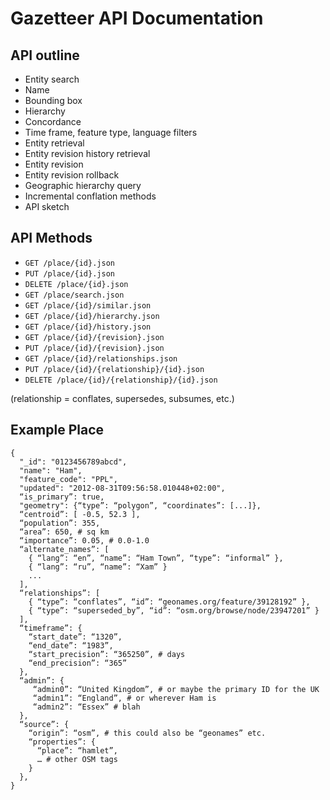 Gazetteer API Documentation
===========================

API outline
-----------

* Entity search
* Name
* Bounding box
* Hierarchy
* Concordance
* Time frame, feature type, language filters
* Entity retrieval
* Entity revision history retrieval
* Entity revision
* Entity revision rollback
* Geographic hierarchy query
* Incremental conflation methods
* API sketch

API Methods
-----------

* `GET /place/{id}.json`
* `PUT /place/{id}.json`
* `DELETE /place/{id}.json`
* `GET /place/search.json`
* `GET /place/{id}/similar.json`
* `GET /place/{id}/hierarchy.json`
* `GET /place/{id}/history.json`
* `GET /place/{id}/{revision}.json`
* `PUT /place/{id}/{revision}.json`
* `GET /place/{id}/relationships.json`
* `PUT /place/{id}/{relationship}/{id}.json`
* `DELETE /place/{id}/{relationship}/{id}.json`


(relationship = conflates, supersedes, subsumes, etc.)

Example Place
-------------

    {
      "_id": "0123456789abcd",
      "name": "Ham",
      "feature_code": "PPL", 
      "updated": "2012-08-31T09:56:58.010448+02:00", 
      “is_primary”: true,
      "geometry": {“type”: “polygon”, “coordinates”: [...]}, 
      “centroid”: [ -0.5, 52.3 ],
      “population”: 355,
      “area”: 650, # sq km
      “importance”: 0.05, # 0.0-1.0
      “alternate_names”: [
        { “lang”: “en”, “name”: “Ham Town”, “type”: “informal” },
        { “lang”: “ru”, “name”: “Xam” }
        ...
      ],
      “relationships”: [
        { “type”: “conflates”, “id”: “geonames.org/feature/39128192” },
        { “type”: “superseded_by”, “id”: “osm.org/browse/node/23947201” }
      ],
      “timeframe”: {
        “start_date”: “1320”,
        “end_date”: “1983”,
        “start_precision”: “365250”, # days
        “end_precision”: “365”
      },
      “admin”: {
         “admin0”: “United Kingdom”, # or maybe the primary ID for the UK
         “admin1”: “England”, # or wherever Ham is
         “admin2”: “Essex” # blah
      },
      “source”: {
        “origin”: “osm”, # this could also be “geonames” etc.
        “properties”: {
          “place”: “hamlet”,
          … # other OSM tags
        }
      },
    }

